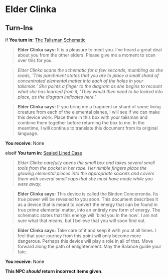 # Elder Clinka
## Turn-Ins





if **You turn in:** [The Talisman Schematic](/item/28291)


>**Elder Clinka says:** It is a pleasure to meet you. I've heard a great deal about you from the other elders. Please give me a moment to scan over this for you.


>*Elder Clinka scans the schematic for a few seconds, mumbling as she reads, 'This parchment states that you are to place a small shard of concentrated elemental matter into each of the holes in your talisman.' She points a finger to the diagram as she begins to recount what she has learned from it, 'They would then need to be locked into place, as the diagram indicates here.'*


>**Elder Clinka says:** If you bring me a fragment or shard of some living creature from each of the elemental planes, I will see if we can make this device work. Place them in this box with your talisman and combine them together before returning the box to me. In the meantime, I will continue to translate this document from its original language.


 **You receive:** None 

elseif **You turn in:** [Sealed Lined Case](/item/28297)


>*Elder Clinka carefully opens the small box and takes several small tools from the pocket in her robe. Her nimble fingers place the glowing elemental pieces into the appropriate sockets and covers them with several small caps that she must have made while you were away.*


>**Elder Clinka says:** This device is called the Binden Concerrentia. Its true power will be revealed to you soon. This document describes it as a device that is meant to convert the energy that can be found in true prime elemental matter, into an entirely new form of energy. The schematic states that this energy will 'bind you in the now'. I am not sure what that means, but I believe that you will soon find out.


>**Elder Clinka says:** Take care of it and keep it with you at all times. I feel that your journey from this point will only become more dangerous. Perhaps this device will play a role in all of that. Move forward along the path of enlightenment. May the Balance guide your fate.


 **You receive:** None 

**This NPC *should* return incorrect items given.**

